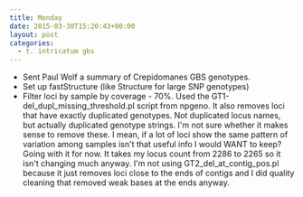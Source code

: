 ```yaml
---
title: Monday
date: 2015-03-30T15:20:43+00:00
layout: post
categories:
  - t. intricatum gbs
---
```

  * Sent Paul Wolf a summary of Crepidomanes GBS genotypes.
  * Set up fastStructure (like Structure for large SNP genotypes)
  * Filter loci by sample by coverage - 70%. Used the GT1-del\_dupl\_missing\_threshold.pl script from npgeno. It also removes loci that have exactly duplicated genotypes. Not duplicated locus names, but actually duplicated genotype strings. I'm not sure whether it makes sense to remove these. I mean, if a lot of loci show the same pattern of variation among samples isn't that useful info I would WANT to keep? Going with it for now. It takes my locus count from 2286 to 2265 so it isn't changing much anyway. I'm not using GT2\_del\_at\_contig_pos.pl because it just removes loci close to the ends of contigs and I did quality cleaning that removed weak bases at the ends anyway.
